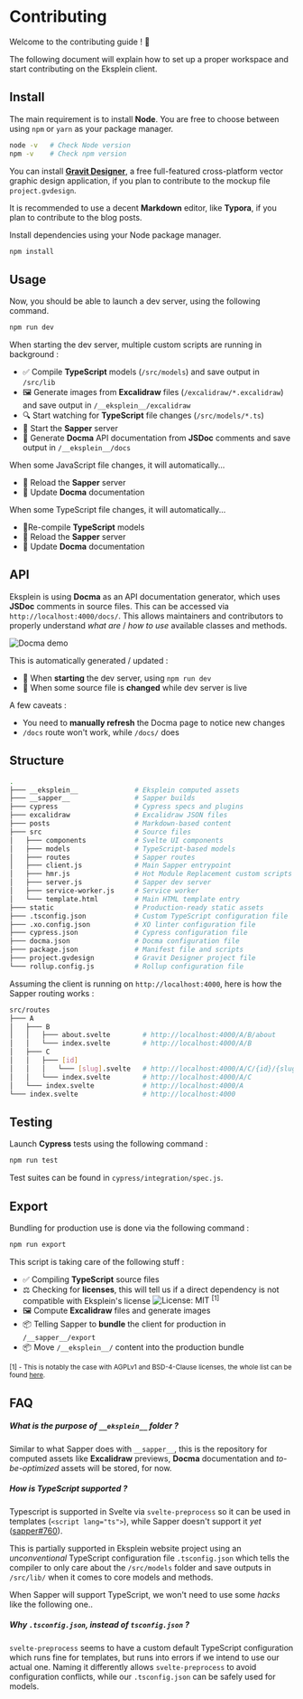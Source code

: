 # Contributing

Welcome to the contributing guide ! :wave:

The following document will explain how to set up a proper workspace and start contributing on the Eksplein client.

## Install

The main requirement is to install **Node**. You are free to choose between using `npm` or `yarn` as your package manager.

```bash
node -v   # Check Node version
npm -v    # Check npm version
```

You can install [**Gravit Designer**](https://www.designer.io/), a free full-featured cross-platform vector graphic design application, if you plan to contribute to the mockup file `project.gvdesign`.

It is recommended to use a decent **Markdown** editor, like **Typora**, if you plan to contribute to the blog posts.

Install dependencies using your Node package manager.

```bash
npm install
```

## Usage

Now, you should be able to launch a dev server, using the following command.

```bash
npm run dev
```

When starting the dev server, multiple custom scripts are running in background :

- ✅ Compile **TypeScript** models (`/src/models`) and save output in `/src/lib`
- 🖼️ Generate images from **Excalidraw** files (`/excalidraw/*.excalidraw`) and save output in `/__eksplein__/excalidraw`
- 🔍 Start watching for **TypeScript** file changes (`/src/models/*.ts`)
- 🚀 Start the **Sapper** server
- 📝 Generate **Docma** API documentation from **JSDoc** comments and save output in `/__eksplein__/docs`

When some JavaScript file changes, it will automatically...

- :arrows_counterclockwise: Reload the **Sapper** server
- :arrows_counterclockwise: Update **Docma** documentation

When some TypeScript file changes, it will automatically...

- :arrows_counterclockwise: ​Re-compile **TypeScript** models
- :arrows_counterclockwise: Reload the **Sapper** server
- :arrows_counterclockwise: Update **Docma** documentation

## API

Eksplein is using **Docma** as an API documentation generator, which uses **JSDoc** comments in source files. This can be accessed via `http://localhost:4000/docs/`. This allows maintainers and contributors to properly understand _what are_ / _how to use_ available classes and methods.

![Docma demo](https://camo.githubusercontent.com/4f42d19f0a7bd6799e81db69e507d4c1bd639313/68747470733a2f2f7261772e6769746875622e636f6d2f6f6e7572792f646f636d612f6d61737465722f646f636d612d73637265656e2e676966)

This is automatically generated / updated :

- 🚀 When **starting** the dev server, using `npm run dev`
- 💾 When some source file is **changed** while dev server is live

A few caveats :

- You need to **manually refresh** the Docma page to notice new changes
- `/docs` route won't work, while `/docs/` does

## Structure

```bash
.
├─── __eksplein__              # Eksplein computed assets
├─── __sapper__                # Sapper builds
├─── cypress                   # Cypress specs and plugins
├─── excalidraw                # Excalidraw JSON files
├─── posts                     # Markdown-based content
├─── src                       # Source files
│   ├─── components            # Svelte UI components
│   ├─── models                # TypeScript-based models
│   ├─── routes                # Sapper routes
│   ├─── client.js             # Main Sapper entrypoint
│   ├─── hmr.js                # Hot Module Replacement custom scripts
│   ├─── server.js             # Sapper dev server
│   ├─── service-worker.js     # Service worker
│   └─── template.html         # Main HTML template entry
├─── static                    # Production-ready static assets
├─── .tsconfig.json            # Custom TypeScript configuration file
├─── .xo.config.json           # XO linter configuration file
├─── cypress.json              # Cypress configuration file
├─── docma.json                # Docma configuration file
├─── package.json              # Manifest file and scripts
├─── project.gvdesign          # Gravit Designer project file
└─── rollup.config.js          # Rollup configuration file
```

Assuming the client is running on `http://localhost:4000`, here is how the Sapper routing works :

```bash
src/routes
├─── A
│   ├─── B
│   │   ├─── about.svelte        # http://localhost:4000/A/B/about
│   │   └─── index.svelte        # http://localhost:4000/A/B
│   ├─── C
│   │   ├─── [id]
│   │   │   └─── [slug].svelte   # http://localhost:4000/A/C/{id}/{slug}
│   │   └─── index.svelte        # http://localhost:4000/A/C
│   └─── index.svelte            # http://localhost:4000/A
└─── index.svelte                # http://localhost:4000
```

## Testing

Launch **Cypress** tests using the following command :

```bash
npm run test
```

Test suites can be found in `cypress/integration/spec.js`.

## Export

Bundling for production use is done via the following command :

```bash
npm run export
```

This script is taking care of the following stuff :

- ✅ Compiling **TypeScript** source files
- ⚖️ Checking for **licenses**, this will tell us if a direct dependency is not compatible with Eksplein's license ![License: MIT](https://img.shields.io/badge/License-GPLv3-blue.svg) <sup>[1]</sup>
- 🖼️ Compute **Excalidraw** files and generate images
- 📦 Telling Sapper to **bundle** the client for production in `/__sapper__/export`
- 📦 Move `/__eksplein__/` content into the production bundle

<sup>[1] - This is notably the case with AGPLv1 and BSD-4-Clause licenses, the whole list can be found <a href="https://www.gnu.org/licenses/license-list.en.html#GPLIncompatibleLicenses">here</a>. </sup>

## FAQ

##### What is the purpose of `__eksplein__` folder ?

Similar to what Sapper does with `__sapper__`, this is the repository for computed assets like **Excalidraw** previews, **Docma** documentation and _to-be-optimized_ assets will be stored, for now.

##### How is TypeScript supported ?

Typescript is supported in Svelte via `svelte-preprocess` so it can be used in templates (`<script lang="ts">`), while Sapper doesn't support it _yet_ ([sapper#760](https://github.com/sveltejs/sapper/issues/760)). 

This is partially supported in Eksplein website project using an _unconventional_ TypeScript configuration file `.tsconfig.json` which tells the compiler to only care about the `/src/models` folder and save outputs in `/src/lib/` when it comes to core models and methods.

When Sapper will support TypeScript, we won't need to use some _hacks_ like the following one..

##### Why `.tsconfig.json`, instead of `tsconfig.json` ?

`svelte-preprocess` seems to have a custom default TypeScript configuration which runs fine for templates, but runs into errors if we intend to use our actual one. Naming it differently allows `svelte-preprocess` to avoid configuration conflicts, while our `.tsconfig.json` can be safely used for models. 





